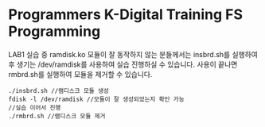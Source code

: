 # Programmers K-Digital Training FS Programming

LAB1 실습 중 ramdisk.ko 모듈이 잘 동작하지 않는 분들께서는
insbrd.sh를 실행하여 후 생기는 /dev/ramdisk를 사용하여 실습 진행하실 수 있습니다.
사용이 끝나면 rmbrd.sh를 실행하여 모듈을 제거할 수 있습니다.
```
./insbrd.sh //램디스크 모듈 생성
fdisk -l /dev/ramdisk //모듈이 잘 생성되었는지 확인 가능
//실습 이어서 진행
./rmbrd.sh //램디스크 모듈 제거
```
